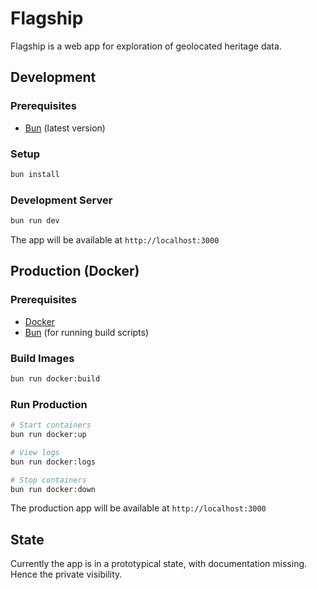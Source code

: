 # Flagship

 Flagship is a web app for exploration of geolocated heritage data.

## Development

### Prerequisites
- [Bun](https://bun.sh) (latest version)

### Setup
```bash
bun install
```

### Development Server
```bash
bun run dev
```

The app will be available at `http://localhost:3000`

## Production (Docker)

### Prerequisites
- [Docker](https://docker.com)
- [Bun](https://bun.sh) (for running build scripts)

### Build Images
```bash
bun run docker:build
```

### Run Production
```bash
# Start containers
bun run docker:up

# View logs
bun run docker:logs

# Stop containers
bun run docker:down
```

The production app will be available at `http://localhost:3000`

## State

Currently the app is in a prototypical state, with documentation missing. Hence the private visibility. 
